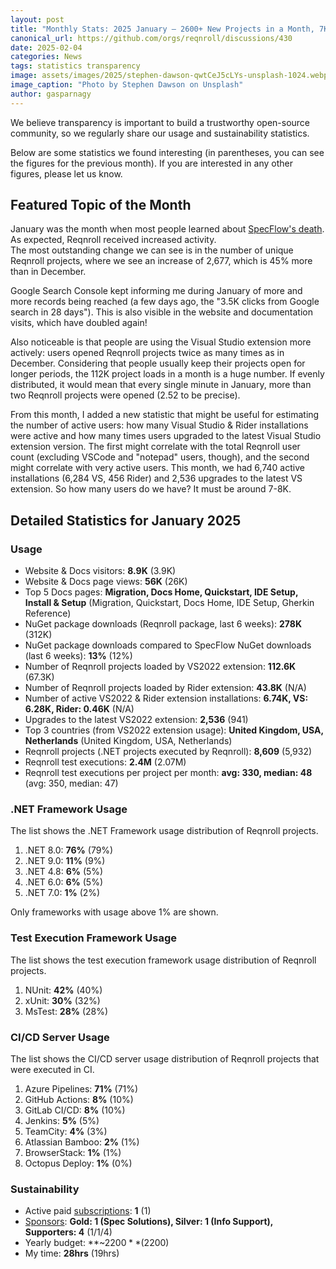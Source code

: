 ```yaml
---
layout: post
title: "Monthly Stats: 2025 January — 2600+ New Projects in a Month, 7K+ Users"
canonical_url: https://github.com/orgs/reqnroll/discussions/430
date: 2025-02-04
categories: News
tags: statistics transparency
image: assets/images/2025/stephen-dawson-qwtCeJ5cLYs-unsplash-1024.webp
image_caption: "Photo by Stephen Dawson on Unsplash"
author: gasparnagy
---
```


We believe transparency is important to build a trustworthy open-source community, so we regularly share our usage and sustainability statistics.

Below are some statistics we found interesting (in parentheses, you can see the figures for the previous month). If you are interested in any other figures, please let us know.

## Featured Topic of the Month

January was the month when most people learned about [SpecFlow's death](https://reqnroll.net/news/2025/01/specflow-end-of-life-has-been-announced/). As expected, Reqnroll received increased activity.  
The most outstanding change we can see is in the number of unique Reqnroll projects, where we see an increase of 2,677, which is 45% more than in December.

Google Search Console kept informing me during January of more and more records being reached (a few days ago, the "3.5K clicks from Google search in 28 days"). This is also visible in the website and documentation visits, which have doubled again!

Also noticeable is that people are using the Visual Studio extension more actively: users opened Reqnroll projects twice as many times as in December. Considering that people usually keep their projects open for longer periods, the 112K project loads in a month is a huge number. If evenly distributed, it would mean that every single minute in January, more than two Reqnroll projects were opened (2.52 to be precise).

From this month, I added a new statistic that might be useful for estimating the number of active users: how many Visual Studio & Rider installations were active and how many times users upgraded to the latest Visual Studio extension version. The first might correlate with the total Reqnroll user count (excluding VSCode and "notepad" users, though), and the second might correlate with very active users. This month, we had 6,740 active installations (6,284 VS, 456 Rider) and 2,536 upgrades to the latest VS extension. So how many users do we have? It must be around 7-8K.

## Detailed Statistics for January 2025

### Usage

* Website & Docs visitors: **8.9K** (3.9K)
* Website & Docs page views: **56K** (26K)
* Top 5 Docs pages: **Migration, Docs Home, Quickstart, IDE Setup, Install & Setup** (Migration, Quickstart, Docs Home, IDE Setup, Gherkin Reference)
* NuGet package downloads (Reqnroll package, last 6 weeks): **278K** (312K)
* NuGet package downloads compared to SpecFlow NuGet downloads (last 6 weeks): **13%** (12%)
* Number of Reqnroll projects loaded by VS2022 extension: **112.6K** (67.3K)
* Number of Reqnroll projects loaded by Rider extension: **43.8K** (N/A)
* Number of active VS2022 & Rider extension installations: **6.74K, VS: 6.28K, Rider: 0.46K** (N/A)
* Upgrades to the latest VS2022 extension: **2,536** (941)
* Top 3 countries (from VS2022 extension usage): **United Kingdom, USA, Netherlands** (United Kingdom, USA, Netherlands)
* Reqnroll projects (.NET projects executed by Reqnroll): **8,609** (5,932)
* Reqnroll test executions: **2.4M** (2.07M)
* Reqnroll test executions per project per month: **avg: 330, median: 48** (avg: 350, median: 47)

### .NET Framework Usage

The list shows the .NET Framework usage distribution of Reqnroll projects.

1. .NET 8.0: **76%** (79%)
2. .NET 9.0: **11%** (9%)
3. .NET 4.8: **6%** (5%)
4. .NET 6.0: **6%** (5%)
5. .NET 7.0: **1%** (2%)

Only frameworks with usage above 1% are shown.

### Test Execution Framework Usage

The list shows the test execution framework usage distribution of Reqnroll projects.

1. NUnit: **42%** (40%)
2. xUnit: **30%** (32%)
3. MsTest: **28%** (28%)

### CI/CD Server Usage

The list shows the CI/CD server usage distribution of Reqnroll projects that were executed in CI.

1. Azure Pipelines: **71%** (71%)
2. GitHub Actions: **8%** (10%)
3. GitLab CI/CD: **8%** (10%)
4. Jenkins: **5%** (5%)
5. TeamCity: **4%** (3%)
6. Atlassian Bamboo: **2%** (1%)
7. BrowserStack: **1%** (1%)
8. Octopus Deploy: **1%** (0%)

### Sustainability

* Active paid [subscriptions](https://reqnroll.net/support/): **1** (1)
* [Sponsors](https://reqnroll.net/sponsorship/): **Gold: 1 (Spec Solutions), Silver: 1 (Info Support), Supporters: 4** (1/1/4)
* Yearly budget: **~$2200** ($2200)
* My time: **28hrs** (19hrs)
